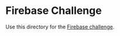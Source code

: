 # Firebase Challenge

Use this directory for the [Firebase challenge](https://canvas.uw.edu/courses/1066610/assignments/3383825).
